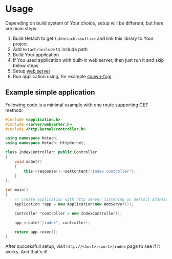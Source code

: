 # Usage

Depending on build system of Your choice, setup will be different, but here are main steps:

1. Build Hetach to get `libhetach.<suffix>` and link this library to Your project
2. Add `hetach/include` to include path
3. Build Your application
4. If You used application with built-in web server, then just run it and skip below steps 
4. Setup [web server](https://github.com/hetach/hetach/tree/develop/docs/WebServers.md)
5. Run application using, for example [spawn-fcgi](https://github.com/lighttpd/spawn-fcgi)

## Example simple application

Following code is a minimal example with one route supporting GET method:

```cpp
#include <application.h>
#include <server/webserver.h>
#include <http-kernel/controller.h>

using namespace Hetach;
using namespace Hetach::HttpKernel;

class IndexController: public Controller
{
    void doGet()
    {
        this->response()->setContent("Index controller");
    }
};

int main()
{
    // create application with http server listening on default address and port
    Application *app = new Application(new WebServer());

    Controller *controller = new IndexController();

    app->route("/index", controller);

    return app->exec();
}

```

After successfull setup, visit `http://<host>:<port>/index` page to see if it works. And that's it!
